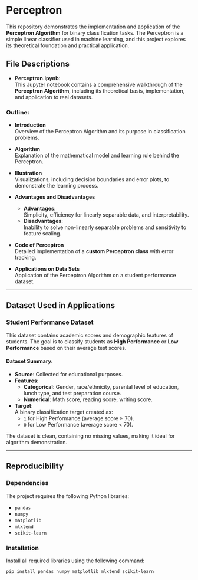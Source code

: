 # Perceptron

This repository demonstrates the implementation and application of the **Perceptron Algorithm** for binary classification tasks. The Perceptron is a simple linear classifier used in machine learning, and this project explores its theoretical foundation and practical application.

## File Descriptions

- **Perceptron.ipynb**:  
  This Jupyter notebook contains a comprehensive walkthrough of the **Perceptron Algorithm**, including its theoretical basis, implementation, and application to real datasets.

### Outline:
- **Introduction**  
  Overview of the Perceptron Algorithm and its purpose in classification problems.
  
- **Algorithm**  
  Explanation of the mathematical model and learning rule behind the Perceptron.

- **Illustration**  
  Visualizations, including decision boundaries and error plots, to demonstrate the learning process.

- **Advantages and Disadvantages**  
  - **Advantages**:  
    Simplicity, efficiency for linearly separable data, and interpretability.  
  - **Disadvantages**:  
    Inability to solve non-linearly separable problems and sensitivity to feature scaling.

- **Code of Perceptron**  
  Detailed implementation of a **custom Perceptron class** with error tracking.

- **Applications on Data Sets**  
  Application of the Perceptron Algorithm on a student performance dataset.

---

## Dataset Used in Applications

### Student Performance Dataset
This dataset contains academic scores and demographic features of students. The goal is to classify students as **High Performance** or **Low Performance** based on their average test scores. 

#### Dataset Summary:
- **Source**: Collected for educational purposes.
- **Features**:
  - **Categorical**: Gender, race/ethnicity, parental level of education, lunch type, and test preparation course.
  - **Numerical**: Math score, reading score, writing score.
- **Target**:  
  A binary classification target created as:
  - `1` for High Performance (average score ≥ 70).
  - `0` for Low Performance (average score < 70).
  
The dataset is clean, containing no missing values, making it ideal for algorithm demonstration.

---

## Reproducibility

### **Dependencies**
The project requires the following Python libraries:

- `pandas`
- `numpy`
- `matplotlib`
- `mlxtend`
- `scikit-learn`

### **Installation**
Install all required libraries using the following command:

```bash
pip install pandas numpy matplotlib mlxtend scikit-learn

